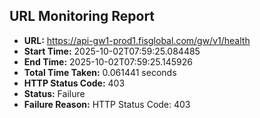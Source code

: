 ## URL Monitoring Report

- **URL:** https://api-gw1-prod1.fisglobal.com/gw/v1/health
- **Start Time:** 2025-10-02T07:59:25.084485
- **End Time:** 2025-10-02T07:59:25.145926
- **Total Time Taken:** 0.061441 seconds
- **HTTP Status Code:** 403
- **Status:** Failure
- **Failure Reason:** HTTP Status Code: 403
